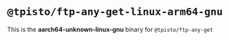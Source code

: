 # `@tpisto/ftp-any-get-linux-arm64-gnu`

This is the **aarch64-unknown-linux-gnu** binary for `@tpisto/ftp-any-get`
